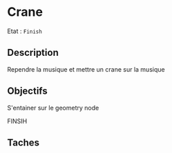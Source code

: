 # Crane

Etat : `Finish`

## Description

Rependre la musique et mettre un crane sur la musique

## Objectifs

S'entainer sur le geometry node

FINSIH

## Taches
